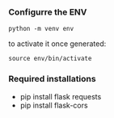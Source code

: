 ### Configurre the ENV

```
python -m venv env
```

to activate it once generated:

```
source env/bin/activate
```

### Required installations

- pip install flask requests
- pip install flask-cors



